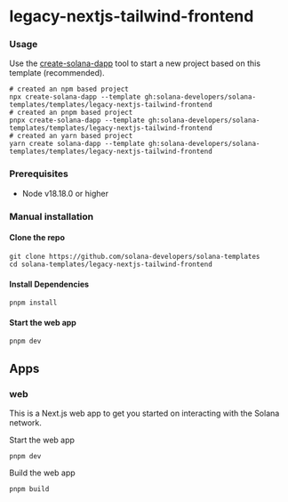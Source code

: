 # legacy-nextjs-tailwind-frontend

### Usage

Use the [create-solana-dapp](https://github.com/solana-developers/create-solana-dapp) tool to start a new project based
on this template (recommended).

```shell
# created an npm based project
npx create-solana-dapp --template gh:solana-developers/solana-templates/templates/legacy-nextjs-tailwind-frontend
# created an pnpm based project
pnpx create-solana-dapp --template gh:solana-developers/solana-templates/templates/legacy-nextjs-tailwind-frontend
# created an yarn based project
yarn create solana-dapp --template gh:solana-developers/solana-templates/templates/legacy-nextjs-tailwind-frontend
```

### Prerequisites

- Node v18.18.0 or higher

### Manual installation

#### Clone the repo

```shell
git clone https://github.com/solana-developers/solana-templates
cd solana-templates/legacy-nextjs-tailwind-frontend
```

#### Install Dependencies

```shell
pnpm install
```

#### Start the web app

```
pnpm dev
```

## Apps

### web

This is a Next.js web app to get you started on interacting with the Solana network.

Start the web app

```shell
pnpm dev
```

Build the web app

```shell
pnpm build
```

